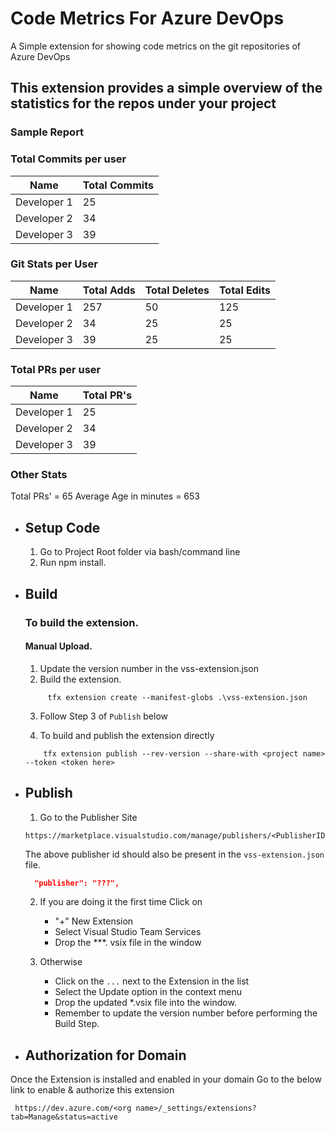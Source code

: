 # Code Metrics For Azure DevOps
A Simple extension for showing code metrics on the git repositories of Azure DevOps 

## This extension provides a simple overview of the statistics for the repos under your project

### Sample Report

### Total Commits per user
| Name | Total Commits |
| ------ | ------ |
|Developer 1|	25|
|Developer 2|	34|
|Developer 3|	39|

### Git Stats per User
| Name | Total Adds | Total Deletes | Total Edits |
| ------ | ------ |------ |------ |
|Developer 1|	257|	50|	125|
|Developer 2|	34|	25|	25|
|Developer 3|	39|	25|	25|

### Total PRs per user

| Name | Total PR's |
| ------ | ------ |
|Developer 1|	25|
|Developer 2|	34|
|Developer 3|	39|

### Other Stats
Total PRs' = 65
Average Age in minutes = 653


- ## Setup Code 
  1. Go to Project Root folder via bash/command line 
  2. Run npm install. 

- ## Build
    ### To build the extension.
    #### Manual Upload.
  1. Update the version number in the vss-extension.json
  2. Build the extension. 
    ```shell 
         tfx extension create --manifest-globs .\vss-extension.json
    ```
  3. Follow Step 3 of `Publish` below

  4. To build and publish the extension directly
    ```shell
        tfx extension publish --rev-version --share-with <project name> --token <token here>
     ```
- ## Publish  
    1. Go to the Publisher Site 
    ```url
    https://marketplace.visualstudio.com/manage/publishers/<PublisherID>
    ```
    The above publisher id should also be present in the `vss-extension.json` file. 
    ```json 
      "publisher": "???",
    ```

    2. If you are doing it the first time Click on 
        - "+" New Extension 
        - Select Visual Studio Team Services 
        - Drop the ***. vsix file in the window

    3. Otherwise 
        - Click on the `...` next to the Extension in the list 
        - Select the Update option in the context menu 
        - Drop the updated *.vsix file into the window. 
        - Remember to update the version number before performing the Build Step. 


- ## Authorization for Domain 

Once the Extension is installed and enabled in your domain Go to the below link to enable & authorize this extension

```url
 https://dev.azure.com/<org name>/_settings/extensions?tab=Manage&status=active
```

